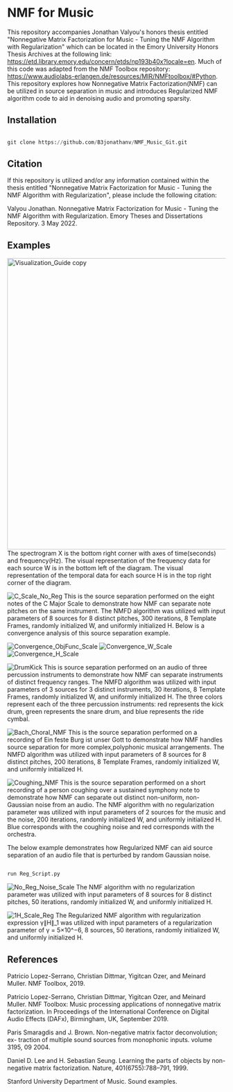 # NMF for Music

This repository accompanies Jonathan Valyou's honors thesis entitled "Nonnegative Matrix Factorization for Music - Tuning the NMF Algorithm with
Regularization" which can be located in the Emory University Honors Thesis Archives at the following link: https://etd.library.emory.edu/concern/etds/np193b40x?locale=en.  Much of this code was adapted from the NMF Toolbox repository: https://www.audiolabs-erlangen.de/resources/MIR/NMFtoolbox/#Python.  This repository explores how Nonnegative Matrix Factorization(NMF) can be utilized in source separation in music and introduces Regularized NMF algorithm code to aid in denoising audio and promoting sparsity.

## Installation

```python

git clone https://github.com/B3jonathanv/NMF_Music_Git.git

```

## Citation

If this repository is utilized and/or any information contained within the thesis entitled "Nonnegative Matrix Factorization for Music - Tuning the NMF Algorithm with Regularization", please include the following citation:

Valyou Jonathan.  Nonnegative Matrix Factorization for Music - Tuning the NMF Algorithm with
Regularization.  Emory Theses and Dissertations Repository.  3 May 2022.



## Examples

<img width="672" alt="Visualization_Guide copy" src="https://user-images.githubusercontent.com/72425355/162584465-e5e09a60-d6ca-41c2-baf2-b9564d02bd20.png">
The spectrogram X is the bottom right corner with axes of time(seconds) and frequency(Hz). The visual representation of the frequency data for each source W is in the bottom left of the diagram. The visual representation of the temporal data for each source H is in the top right corner of the diagram.


![C_Scale_No_Reg](https://user-images.githubusercontent.com/72425355/162584215-fb777153-b67f-4a95-bb1c-e040812b9f0f.png)
This is the source separation performed on the eight notes of the C Major Scale to demonstrate how NMF can separate note pitches on the same instrument.  The NMFD algorithm was utilized with input parameters of 8 sources for 8 distinct pitches, 300 iterations, 8 Template Frames, randomly initialized W, and uniformly initialized H.  Below is a convergence analysis of this source separation example.


![Convergence_ObjFunc_Scale](https://user-images.githubusercontent.com/72425355/162584238-c84cbe87-600a-4963-9639-98a514fd9843.png)
![Convergence_W_Scale](https://user-images.githubusercontent.com/72425355/162584247-a28512ee-aff0-4d71-80a0-adfab2b6e106.png)
![Convergence_H_Scale](https://user-images.githubusercontent.com/72425355/162584245-b6b65bf8-33c2-43bc-be93-49e12447f9f6.png)


![DrumKick](https://user-images.githubusercontent.com/72425355/162584268-758377b0-698b-4abc-9294-b5a96a6690bc.png)
This is source separation performed on an audio of three percussion instruments to demonstrate how NMF can separate instruments of distinct frequency ranges.  The NMFD algorithm was utilized with input parameters of 3 sources for 3 distinct instruments, 30 iterations, 8 Template Frames, randomly initialized W, and uniformly initialized H. The three colors represent each of the three percussion instruments: red represents the kick drum, green represents the snare drum, and blue represents the ride cymbal.


![Bach_Choral_NMF](https://user-images.githubusercontent.com/72425355/162584228-d91950c6-8abf-4d71-829c-8135ba86c6c7.png)
This is the source separation performed on a recording of Ein feste Burg ist unser Gott to demonstrate how NMF handles source separation for more complex,polyphonic musical arrangements.  The NMFD algorithm was utilized with input parameters of 8 sources for 8 distinct pitches, 200 iterations, 8 Template Frames, randomly initialized W, and uniformly initialized H.



![Coughing_NMF](https://user-images.githubusercontent.com/72425355/162584202-43360ec5-77a8-4c32-bdd5-affa7aaf9e62.png)
This is the source separation performed on a short recording of a person coughing over a sustained symphony note to demonstrate how NMF can separate out distinct non-uniform, non-Gaussian noise from an audio.  The NMF algorithm with no regularization parameter was utilized with input parameters of 2 sources for the music and the noise, 200 iterations, randomly initialized W, and uniformly initialized H. Blue corresponds with the coughing noise and red corresponds with the orchestra.


The below example demonstrates how Regularized NMF can aid source separation of an audio file that is perturbed by random Gaussian noise.
```python

run Reg_Script.py

```
![No_Reg_Noise_Scale](https://user-images.githubusercontent.com/72425355/162584134-0392704f-1a03-4b10-a936-16b36a4e98e5.png)
The NMF algorithm with no regularization parameter was utilized with input parameters of 8 sources for 8 distinct pitches, 50 iterations, randomly initialized W, and uniformly initialized H.

![1H_Scale_Reg](https://user-images.githubusercontent.com/72425355/162584147-295fdd60-dab1-4826-84e0-fe192fb8af6f.png)
The Regularized NMF algorithm with regularization expression γ∥H∥_1 was utilized with input parameters of a regularization parameter of γ = 5×10^−6, 8 sources, 50 iterations, randomly initialized W, and uniformly initialized H.



## References

Patricio Lopez-Serrano, Christian Dittmar, Yigitcan Ozer, and Meinard Muller.
NMF Toolbox, 2019.

Patricio Lopez-Serrano, Christian Dittmar, Yigitcan Ozer, and Meinard Muller.
NMF Toolbox: Music processing applications of nonnegative matrix factorization.
In Proceedings of the International Conference on Digital Audio Effects (DAFx),
Birmingham, UK, September 2019.

Paris Smaragdis and J. Brown. Non-negative matrix factor deconvolution; ex-
traction of multiple sound sources from monophonic inputs. volume 3195, 09
2004.

Daniel D. Lee and H. Sebastian Seung. Learning the parts of objects by non-
negative matrix factorization. Nature, 401(6755):788–791, 1999.

Stanford University Department of Music. Sound examples.


